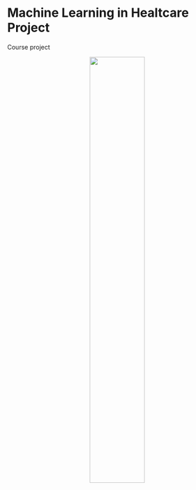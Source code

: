 # Machine Learning in Healtcare Project
Course project
<p align="center">
<img align="center" src="https://user-images.githubusercontent.com/74211354/98663062-444aad80-2351-11eb-9d5a-c09be1edfaf3.png" width="50%"></img>
</p>
